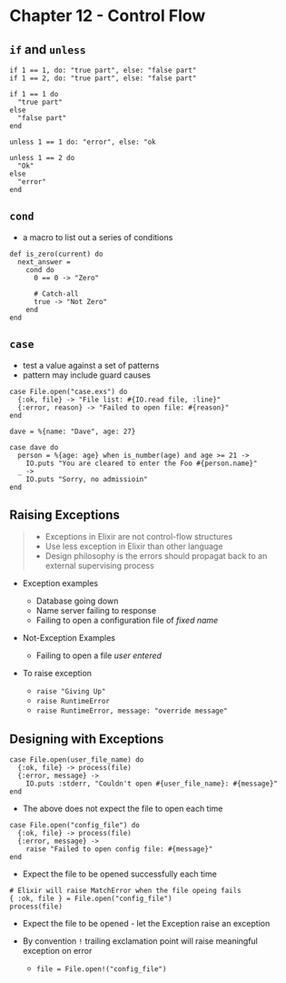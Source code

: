 # Chapter 12 - Control Flow

## `if` and `unless`

```
if 1 == 1, do: "true part", else: "false part"
if 1 == 2, do: "true part", else: "false part"

if 1 == 1 do
  "true part"
else
  "false part"
end

unless 1 == 1 do: "error", else: "ok

unless 1 == 2 do
  "Ok"
else
  "error"
end
```


## `cond`

* a macro to list out a series of conditions

```
def is_zero(current) do
  next_answer =
    cond do
      0 == 0 -> "Zero"
      
      # Catch-all
      true -> "Not Zero"
    end
end
```

## `case`

* test a value against a set of patterns
* pattern may include guard causes

```
case File.open("case.exs") do
  {:ok, file} -> "File list: #{IO.read file, :line}"
  {:error, reason} -> "Failed to open file: #{reason}"
end

dave = %{name: "Dave", age: 27}case dave do
  person = %{age: age} when is_number(age) and age >= 21 ->
    IO.puts "You are cleared to enter the Foo #{person.name}"
  _ ->
    IO.puts "Sorry, no admissioin"     
end

```

## Raising Exceptions

> * Exceptions in Elixir are not control-flow structures
> * Use less exception in Elixir than other language
> * Design philosophy is the errors should propagat back to an external supervising process

* Exception examples
    * Database going down
    * Name server failing to response
    * Failing to open a configuration file of *fixed name*

* Not-Exception Examples
    * Failing to open a file *user entered*

* To raise exception
    * `raise "Giving Up"`
    * `raise RuntimeError` 
    * `raise RuntimeError, message: "override message"`

## Designing with Exceptions

```
case File.open(user_file_name) do
  {:ok, file} -> process(file)
  {:error, message} ->    IO.puts :stderr, "Couldn't open #{user_file_name}: #{message}"
end
```
* The above does not expect the file to open each time

```
case File.open("config_file") do
  {:ok, file} -> process(file)
  {:error, message} ->    raise "Failed to open config file: #{message}"
end
```
* Expect the file to be opened successfully each time

```
# Elixir will raise MatchError when the file opeing fails
{ :ok, file } = File.open("config_file")
process(file)
```
* Expect the file to be opened - let the Exception raise an exception

* By convention `!` trailing exclamation point will raise meaningful exception on error
    * `file = File.open!("config_file")`
